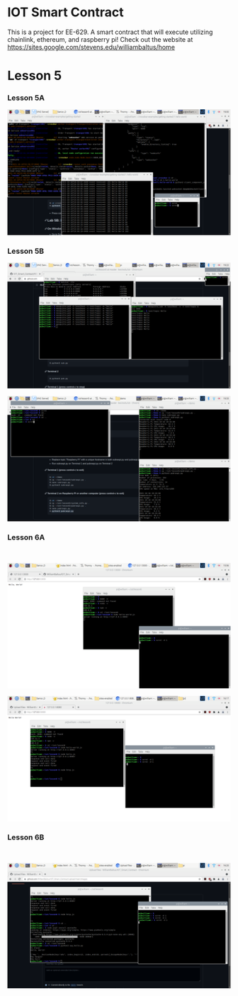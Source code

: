 # IOT Smart Contract
This is a project for EE-629. A smart contract that will execute utilizing chainlink, ethereum, and raspberry pi!
Check out the website at https://sites.google.com/stevens.edu/williambaltus/home

<h1> Lesson 5 </h1>  

<h3> Lesson 5A  </h3>  

![Image of Lesson5A](/images/lesson5A.png)

<h3> Lesson 5B  </h3>  

![Image of Lesson5B](/images/lesson5B_hello.png)


![Image of Lesson5B](/images/lesson5B_CPU.png)

<h3> Lesson 6A  </h3>  

![Image of Lesson6A](/images/lesson6A.png)  
  
![Image of Lesson6A](/images/lesson6A2.png)  


<h3> Lesson 6B  </h3>  

![Image of Lesson6B](/images/lesson6B.png)



